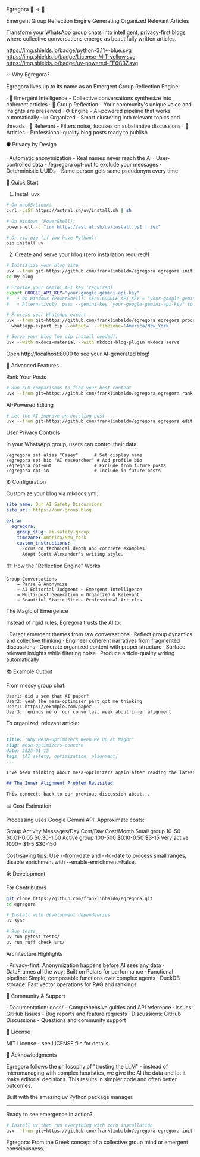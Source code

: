 Egregora 🤖 → 📝

Emergent Group Reflection Engine Generating Organized Relevant Articles

Transform your WhatsApp group chats into intelligent, privacy-first blogs where collective conversations emerge as beautifully written articles.

https://img.shields.io/badge/python-3.11+-blue.svg
https://img.shields.io/badge/License-MIT-yellow.svg
https://img.shields.io/badge/uv-powered-FF6C37.svg

✨ Why Egregora?

Egregora lives up to its name as an Emergent Group Reflection Engine:

· 🧠 Emergent Intelligence - Collective conversations synthesize into coherent articles
· 👥 Group Reflection - Your community's unique voice and insights are preserved
· ⚙️ Engine - AI-powered pipeline that works automatically
· 📊 Organized - Smart clustering into relevant topics and threads
· 🎯 Relevant - Filters noise, focuses on substantive discussions
· 📝 Articles - Professional-quality blog posts ready to publish

🛡️ Privacy by Design

· Automatic anonymization - Real names never reach the AI
· User-controlled data - /egregora opt-out to exclude your messages
· Deterministic UUIDs - Same person gets same pseudonym every time

🚀 Quick Start

1. Install uvx

```bash
# On macOS/Linux:
curl -LsSf https://astral.sh/uv/install.sh | sh

# On Windows (PowerShell):
powershell -c "irm https://astral.sh/uv/install.ps1 | iex"

# Or via pip (if you have Python):
pip install uv
```

2. Create and serve your blog (zero installation required!)

```bash
# Initialize your blog site
uvx --from git+https://github.com/franklinbaldo/egregora egregora init my-blog
cd my-blog

# Provide your Gemini API key (required)
export GOOGLE_API_KEY="your-google-gemini-api-key"
#   • On Windows (PowerShell): $Env:GOOGLE_API_KEY = "your-google-gemini-api-key"
#   • Alternatively, pass --gemini-key "your-google-gemini-api-key" to the command below

# Process your WhatsApp export
uvx --from git+https://github.com/franklinbaldo/egregora egregora process \
  whatsapp-export.zip --output=. --timezone='America/New_York'

# Serve your blog (no pip install needed!)
uvx --with mkdocs-material --with mkdocs-blog-plugin mkdocs serve
```

Open http://localhost:8000 to see your AI-generated blog!

🎪 Advanced Features

Rank Your Posts

```bash
# Run ELO comparisons to find your best content
uvx --from git+https://github.com/franklinbaldo/egregora egregora rank --site-dir=. --comparisons=50
```

AI-Powered Editing

```bash
# Let the AI improve an existing post
uvx --from git+https://github.com/franklinbaldo/egregora egregora edit posts/2025-01-15-ai-safety.md
```

User Privacy Controls

In your WhatsApp group, users can control their data:

```
/egregora set alias "Casey"      # Set display name
/egregora set bio "AI researcher" # Add profile bio
/egregora opt-out                # Exclude from future posts
/egregora opt-in                 # Include in future posts
```

⚙️ Configuration

Customize your blog via mkdocs.yml:

```yaml
site_name: Our AI Safety Discussions
site_url: https://our-group.blog

extra:
  egregora:
    group_slug: ai-safety-group
    timezone: America/New_York
    custom_instructions: |
      Focus on technical depth and concrete examples.
      Adopt Scott Alexander's writing style.
```

🏗️ How the "Reflection Engine" Works

```
Group Conversations
    → Parse & Anonymize
    → AI Editorial Judgment ← Emergent Intelligence
    → Multi-post Generation ← Organized & Relevant
    → Beautiful Static Site ← Professional Articles
```

The Magic of Emergence

Instead of rigid rules, Egregora trusts the AI to:

· Detect emergent themes from raw conversations
· Reflect group dynamics and collective thinking
· Engineer coherent narratives from fragmented discussions
· Generate organized content with proper structure
· Surface relevant insights while filtering noise
· Produce article-quality writing automatically

📚 Example Output

From messy group chat:

```
User1: did u see that AI paper?
User2: yeah the mesa-optimizer part got me thinking
User1: https://example.com/paper
User3: reminds me of our convo last week about inner alignment
```

To organized, relevant article:

```markdown
---
title: "Why Mesa-Optimizers Keep Me Up at Night"
slug: mesa-optimizers-concern
date: 2025-01-15
tags: [AI safety, optimization, alignment]
---

I've been thinking about mesa-optimizers again after reading the latest paper on...

## The Inner Alignment Problem Revisited

This connects back to our previous discussion about...
```

📊 Cost Estimation

Processing uses Google Gemini API. Approximate costs:

Group Activity Messages/Day Cost/Day Cost/Month
Small group 10-50 $0.01-0.05 $0.30-1.50
Active group 100-500 $0.10-0.50 $3-15
Very active 1000+ $1-5 $30-150

Cost-saving tips: Use --from-date and --to-date to process small ranges, disable enrichment with --enable-enrichment=False.

🛠️ Development

For Contributors

```bash
git clone https://github.com/franklinbaldo/egregora.git
cd egregora

# Install with development dependencies
uv sync

# Run tests
uv run pytest tests/
uv run ruff check src/
```

Architecture Highlights

· Privacy-first: Anonymization happens before AI sees any data
· DataFrames all the way: Built on Polars for performance
· Functional pipeline: Simple, composable functions over complex agents
· DuckDB storage: Fast vector operations for RAG and rankings

🤝 Community & Support

· Documentation: docs/ - Comprehensive guides and API reference
· Issues: GitHub Issues - Bug reports and feature requests
· Discussions: GitHub Discussions - Questions and community support

📄 License

MIT License - see LICENSE file for details.

🙏 Acknowledgments

Egregora follows the philosophy of "trusting the LLM" - instead of micromanaging with complex heuristics, we give the AI the data and let it make editorial decisions. This results in simpler code and often better outcomes.

Built with the amazing uv Python package manager.

---

Ready to see emergence in action?

```bash
# Install uv then run everything with zero installation
uvx --from git+https://github.com/franklinbaldo/egregora egregora init my-blog
```

Egregora: From the Greek concept of a collective group mind or emergent consciousness.